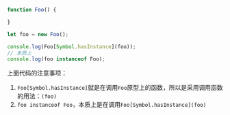 ```javascript
function Foo() {

}

let foo = new Foo();

console.log(Foo[Symbol.hasInstance](foo));
// 本质上
console.log(foo instanceof Foo);
```
上面代码的注意事项：

1. `Foo[Symbol.hasInstance]`就是在调用`Foo`原型上的函数，所以是采用调用函数的用法：`(foo)`
2. `foo instanceof Foo`，本质上是在调用`Foo[Symbol.hasInstance](foo)`